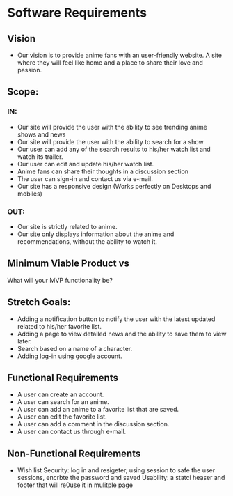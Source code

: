 # Software Requirements
## Vision
* Our vision is to provide anime fans with an user-friendly website. A site where they will feel like home and a place to share their love and passion.

## Scope:
### IN:
 * Our site will provide the user with the ability to see trending anime shows and news
 * Our site will provide the user with the ability to search for a show
 * Our user can add any of the search results to his/her watch list and watch its trailer.
 * Our user can edit and update his/her watch list.
 * Anime fans can share their thoughts in a discussion section
 * The user can sign-in and contact us via e-mail.
 * Our site has a responsive design (Works perfectly on Desktops and mobiles)

### OUT:
 * Our site is strictly related to anime.
 * Our site only displays information about the anime and recommendations, without the ability to watch it.

## Minimum Viable Product vs

What will your MVP functionality be?


## Stretch Goals:
* Adding a notification button to notify the user with the latest updated related to his/her favorite list.
* Adding a page to view detailed news and the ability to save them to view later.
* Search based on a name of a character.
* Adding log-in using google account.

## Functional Requirements
* A user can create an account.
* A user can search for an anime.
* A user can add an anime to a favorite list that are saved.
* A user can edit the favorite list.
* A user can add a comment in the discussion section.
* A user can contact us through e-mail.

## Non-Functional Requirements
* Wish list
Security: log in and resigeter, using session to safe the user sessions, encrbte the password and saved 
Usability: a statci heaser and footer that will re0use it in mulitple page 

